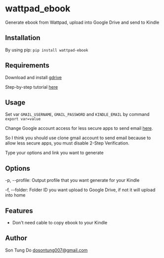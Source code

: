 # wattpad_ebook
Generate ebook from Wattpad, upload into Google Drive and send to Kindle


Installation
-------------

By using pip:
    `pip install wattpad-ebook`

Requirements
-------------

Download and install [gdrive](https://github.com/prasmussen/gdrive)

Step-by-step tutorial [here](http://olivermarshall.net/how-to-upload-a-file-to-google-drive-from-the-command-line/)


Usage
------
Set var `GMAIL_USERNAME`, `GMAIL_PASSWORD` and `KINDLE_EMAIL` by command `export var=value`

Change Google account access for less secure apps to send email [here](https://support.google.com/accounts/answer/6010255?authuser=2).

So I think you should use clone gmail account to send email because to allow less secure apps, you must disable 2-Step Verification.
 
Type your options and link you want to generate


Options
-------

-p, --profile: Output profile that you want generate for your Kindle

-f, --folder:  Folder ID you want upload to Google Drive, if not it will upload into home

Features
--------

- Don't need cable to copy ebook to your Kindle                              

Author
------

Son Tung Do <dosontung007@gmail.com>


